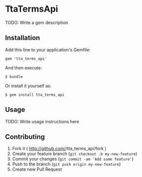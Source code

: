 # TtaTermsApi

TODO: Write a gem description

## Installation

Add this line to your application's Gemfile:

    gem 'tta_terms_api'

And then execute:

    $ bundle

Or install it yourself as:

    $ gem install tta_terms_api

## Usage

TODO: Write usage instructions here

## Contributing

1. Fork it ( http://github.com/<my-github-username>/tta_terms_api/fork )
2. Create your feature branch (`git checkout -b my-new-feature`)
3. Commit your changes (`git commit -am 'Add some feature'`)
4. Push to the branch (`git push origin my-new-feature`)
5. Create new Pull Request
